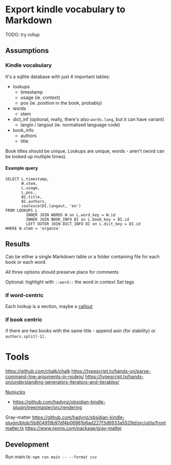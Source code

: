 # Export kindle vocabulary to Markdown
TODO: try rollup

## Assumptions
### Kindle vocabulary
It's a sqllite database with just 4 important tables:
- lookups
  - timestamp
  - usage (ie. context)
  - pos (ie. position in the book, probably)
- words
  - stem
- dict_inf (optional, really, there's also `words.lang`, but it can have variant)
  - langin / langout (ie. normalised language code)
- book_info
  - authors
  - title

Book titles should be unique, Lookups are unique, words - aren't (word can be looked up multiple times).

#### Example query
```sqlite
SELECT L.timestamp,
       W.stem,
       L.usage,
       L.pos,
       BI.title,
       BI.authors,
       coalesce(DI.langout, 'en')
FROM LOOKUPS L
         INNER JOIN WORDS W on L.word_key = W.id
         INNER JOIN BOOK_INFO BI on L.book_key = BI.id
         LEFT OUTER JOIN DICT_INFO DI on L.dict_key = DI.id
WHERE W.stem = 'organza'
```

## Results
Can be either a single Markdown table or a folder containing file for each book or each word.

All three options should preserve place for comments

Optional: highlight with `::word::` the word in context
Set tags

### if word-centric
Each lookup is a section, maybe a [callout](https://help.obsidian.md/How+to/Use+callouts)

### if book centric
if there are two books with the same title - append asin (for stability) or `authors.split[-1]`.

# Tools
https://github.com/chalk/chalk
https://typescript.tv/hands-on/parse-command-line-arguments-in-nodejs/
https://typescript.tv/hands-on/understanding-generators-iterators-and-iterables/

[Nunjucks](https://mozilla.github.io/nunjucks/api.html)
  - https://github.com/hadynz/obsidian-kindle-plugin/tree/master/src/rendering

Gray-matter
https://github.com/hadynz/obsidian-kindle-plugin/blob/5b804919b97df4b06981b6ad227f3d6933a5529d/src/utils/frontmatter.ts
https://www.npmjs.com/package/gray-matter


## Development

Run main.ts: `npm run main -- --format csv`